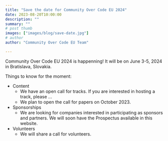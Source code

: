 ```yaml
---
title: "Save the date for Community Over Code EU 2024"
date: 2023-08-20T10:00:00
description: ""
summary: ""
# post thumb
images: ["images/blog/save-date.jpg"]
# author
author: "Community Over Code EU Team"

---
```


Community Over Code EU 2024 is happenning! It will be on June 3-5, 2024 in Bratislava, Slovakia.

Things to know for the moment:
 * Content
   * We have an open call for tracks. If you are interested in hosting a track, please ...
   * We plan to open the call for papers on October 2023.
 * Sponsorships
   * We are looking for companies interested in participating as sponsors and partners. We will soon have the Prospectus available in this website.    
 * Volunteers
   * We will share a call for volunteers.   



